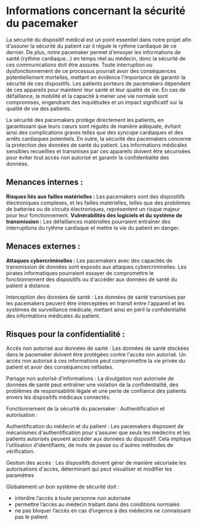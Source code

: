 Informations concernant la sécurité du pacemaker
=====================================================

La sécurité du dispositif médical est un point essentiel dans notre projet afin d'assurer la sécurité du patient car il régule le rythme cardiaque de ce dernier. De plus, notre pacemaker permet d'envoyer
les informations de santé (rythme cardiaque...) en temps réel au médecin, donc la sécurité de ces communications doit être assurée. Toute interruption ou dysfonctionnement de ce processus pourrait avoir 
des conséquences potentiellement mortelles, mettant en évidence l'importance de garantir la sécurité de ces dispositifs.
Les patients porteurs de pacemakers dépendent de ces appareils pour maintenir leur santé et leur qualité de vie. En cas de défaillance, la mobilité et la capacité à mener une vie normale sont compromises, 
engendrant des inquiétudes et un impact significatif sur la qualité de vie des patients.

La sécurité des pacemakers protège directement les patients, en garantissant que leurs cœurs sont régulés de manière adéquate, évitant ainsi des complications graves telles que des syncope cardiaques
et des arrêts cardiaques potentiels.
En outre, la sécurité des pacemakers concerne la protection des données de santé du patient. Les informations médicales sensibles recueillies et transmises par ces appareils doivent être sécurisées 
pour éviter tout accès non autorisé et garantir la confidentialité des données.

Menances internes :
---------------------
**Risques liés aux failles matérielles :**
Les pacemakers sont des dispositifs électroniques complexes, et les failles matérielles, telles que des problèmes de batteries ou de circuits électroniques, représentent un risque majeur pour leur fonctionnement.
**Vulnérabilités des logiciels et du système de transmission :**
Les défaillances matérielles pourraient entraîner des interruptions du rythme cardiaque et mettre la vie du patient en danger.

Menaces externes : 
------------------
**Attaques cybercriminelles :**
Les pacemakers avec des capacités de transmission de données sont exposés aux attaques cybercriminelles. Les pirates informatiques pourraient essayer de compromettre le fonctionnement des dispositifs
ou d'accéder aux données de santé du patient à distance.

Interception des données de santé :
Les données de santé transmises par les pacemakers peuvent être interceptées en transit entre l'appareil et les systèmes de surveillance médicale, mettant ainsi en péril la confidentialité des
informations médicales du patient.

Risques pour la confidentialité :
----------------------------------
Accès non autorisé aux données de santé :
Les données de santé stockées dans le pacemaker doivent être protégées contre l'accès non autorisé. Un accès non autorisé à ces informations peut compromettre la vie privée du patient et avoir 
des conséquences néfastes.

Partage non autorisé d'informations :
La divulgation non autorisée de données de santé peut entraîner une violation de la confidentialité, des problèmes de responsabilité légale et une perte de confiance des patients 
envers les dispositifs médicaux connectés.


Fonctionnement de la sécurtié du pacemaker : 
Authentification et autorisation :

Authentification du médecin et du patient :
Les pacemakers disposent de mécanismes d'authentification pour s'assurer que seuls les médecins et les patients autorisés peuvent accéder aux données du dispositif. 
Cela implique l'utilisation d'identifiants, de mots de passe ou d'autres méthodes de vérification.

Gestion des accès :
Les dispositifs doivent gérer de manière sécurisée les autorisations d'accès, déterminant qui peut visualiser et modifier les paramètres




Globalement un bon système de sécurité doit :
- interdire l’accès à toute personne non autorisée
- permettre l’accès au médecin traitant dans des conditions normales
- ne pas bloquer l’accès en cas d’urgence à des médecins ne connaissant pas le patient

